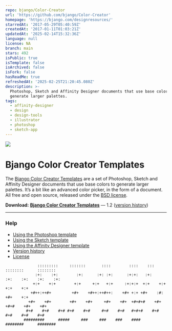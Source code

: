 ```yaml
---
repo: bjango/Color-Creator
url: 'https://github.com/bjango/Color-Creator'
homepage: 'https://bjango.com/designresources/'
starredAt: '2017-05-29T05:40:59Z'
createdAt: '2017-01-11T01:03:21Z'
updatedAt: '2025-02-14T15:32:36Z'
language: null
license: NA
branch: main
stars: 492
isPublic: true
isTemplate: false
isArchived: false
isFork: false
hasReadMe: true
refreshedAt: '2025-02-25T21:20:45.080Z'
description: >-
  Photoshop, Sketch and Affinity Designer documents that use base colors to
  generate larger palettes.
tags:
  - affinity-designer
  - design
  - design-tools
  - illustrator
  - photoshop
  - sketch-app
---
```


![](Help/Images/colorcreator-hero.png)

# Bjango Color Creator Templates

The [Bjango Color Creator Templates](https://bjango.com/designresources/) are a set of Photoshop, Sketch and Affinity Designer documents that use base colors to generate larger palettes. It’s a bit like an advanced color picker, in the form of a document. All free and open source, released under the [BSD license](https://github.com/bjango/Color-Creator/blob/master/Help/License.md).

**Download:** **[Bjango Color Creator Templates](https://github.com/bjango/Color-Creator/archive/master.zip)** — 1.2 ([version history](https://github.com/bjango/Color-Creator/blob/master/Help/Version%20History.md))

-----

### Help

- [Using the Photoshop template](https://github.com/bjango/Color-Creator/blob/master/Help/Photoshop.md)
- [Using the Sketch template](https://github.com/bjango/Color-Creator/blob/master/Help/Sketch.md)
- [Using the Affinity Designer template](https://github.com/bjango/Color-Creator/blob/master/Help/Affinity%20Designer.md)
- [Version history](https://github.com/bjango/Color-Creator/blob/master/Help/Version%20History.md)
- [License](https://github.com/bjango/Color-Creator/blob/master/Help/License.md)

```
              :::::::::     :::::::       ::::        ::::    :::     ::::::::      :::::::: 
             :+:    :+:        :+:      :+: :+:      :+:+:   :+:    :+:    :+:    :+:    :+: 
            +:+    +:+        +:+     +:+   +:+     :+:+:+  +:+    +:+           +:+    +:+  
           +#++:++#+         +#+    +#++:++#++:    +#+ +:+ +#+    :#:           +#+    +:+   
          +#+    +#+        +#+    +#+     +#+    +#+  +#+#+#    +#+   +#+#    +#+    +#+    
         #+#    #+#    #+# #+#    #+#     #+#    #+#   #+#+#    #+#    #+#    #+#    #+#     
        #########      #####     ###     ###    ###    ####     ########      ######## 
```
